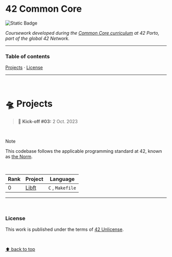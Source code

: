 # 42 Common Core
![Static Badge](https://img.shields.io/badge/42%20School-Common%20Core%20curriculum-%2315bbbb)

_Coursework developed during the [Common Core curriculum](https://42.fr/en/the-program/software-engineer-degree/) at 42 Porto, part of the global 42 Network._

___


### Table of contents
[Projects](#flying_saucer-projects) · [License](#license)

___

</br>

# :flying_saucer: Projects

> :rocket: **Kick-off #03:** 2 Oct. 2023

</br>

>[!NOTE]
>This codebase follows the applicable programming standard at 42, known as [the Norm](https://github.com/teresa-chow/42-common-core/blob/main/en_norm_v4_2023.pdf).

</br>

Rank | Project | Language
--|--|--
0 | [Libft](https://github.com/teresa-chow/42-libft) | `C` , `Makefile`

___

</br>

### License
This work is published under the terms of [42 Unlicense](https://github.com/teresa-chow/42-common-core/blob/main/LICENSE).

</br>

[⬆ back to top](#42-common-core)
